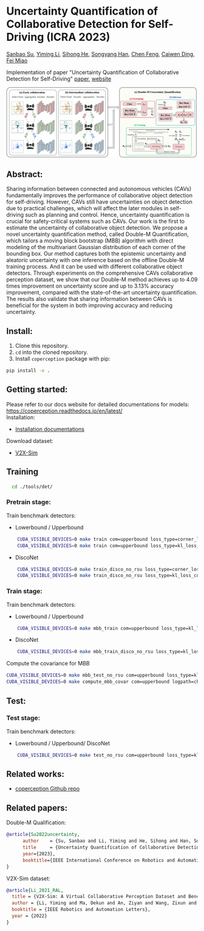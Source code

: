 # Uncertainty Quantification of Collaborative Detection for Self-Driving (ICRA 2023)
[Sanbao Su](https://sanbaosu.netlify.app/), [Yiming Li](https://roboticsyimingli.github.io), [Sihong He](https://scholar.google.com/citations?hl=en&user=jLLDCeoAAAAJ), [Songyang Han](https://songyanghan.com/), [Chen Feng](https://scholar.google.com/citations?user=YeG8ZM0AAAAJ&hl=en), [Caiwen Ding](https://scholar.google.com/citations?hl=en&user=7hR0r_EAAAAJ), [Fei Miao](http://feimiao.org/index.html)

Implementation of paper "Uncertainty Quantification of Collaborative Detection for Self-Driving" [paper](https://arxiv.org/abs/2209.08162), [website](https://coperception.github.io/double-m-quantification/)

![main](https://github.com/coperception/double-m-quantification/blob/gh-pages/static/images/main.png)

## Abstract:

Sharing information between connected and autonomous vehicles (CAVs) fundamentally improves the performance of collaborative object detection for self-driving. However, CAVs still have uncertainties on object detection due to practical challenges, which will affect the later modules in self-driving such as planning and control. Hence, uncertainty quantification is crucial for safety-critical systems such as CAVs. Our work is the first to estimate the uncertainty of collaborative object detection. We propose a novel uncertainty quantification method, called Double-M Quantification, which tailors a moving block bootstrap (MBB) algorithm with direct modeling of the multivariant Gaussian distribution of each corner of the bounding box. Our method captures both the epistemic uncertainty and aleatoric uncertainty with one inference based on the offline Double-M training process. And it can be used with different collaborative object detectors. Through experiments on the comprehensive CAVs collaborative perception dataset, we show that our Double-M method achieves up to 4.09 times improvement on uncertainty score and up to 3.13% accuracy improvement, compared with the state-of-the-art uncertainty quantification. The results also validate that sharing information between CAVs is beneficial for the system in both improving accuracy and reducing uncertainty.

## Install:
1. Clone this repository.
2. `cd` into the cloned repository.
3. Install `coperception` package with pip:
  ```bash
  pip install -e .
  ```
## Getting started:
Please refer to our docs website for detailed documentations for models: https://coperception.readthedocs.io/en/latest/  
Installation:
- [Installation documentations](https://coperception.readthedocs.io/en/latest/getting_started/installation/)

Download dataset:
- [V2X-Sim](https://coperception.readthedocs.io/en/latest/datasets/v2x_sim/)

## Training

```bash
  cd ./tools/det/
```

### Pretrain stage:

Train benchmark detectors:
- Lowerbound / Upperbound
```bash
    CUDA_VISIBLE_DEVICES=0 make train com=upperbound loss_type=corner_loss logpath=check/check_loss_base nepoch=60
    CUDA_VISIBLE_DEVICES=0 make train com=upperbound loss_type=kl_loss_corner_pair_ind logpath=check/check_loss_base nepoch=80
```

- DiscoNet
```bash
    CUDA_VISIBLE_DEVICES=0 make train_disco_no_rsu loss_type=corner_loss logpath=check/check_loss_base nepoch=60
    CUDA_VISIBLE_DEVICES=0 make train_disco_no_rsu loss_type=kl_loss_corner_pair_ind logpath=check/check_loss_base nepoch=80
```

### Train stage:

Train benchmark detectors:
- Lowerbound / Upperbound
```bash
    CUDA_VISIBLE_DEVICES=0 make mbb_train com=upperbound loss_type=kl_loss_corner_pair_ind logpath=check/check_loss_corner_pair_ind nepoch=25
```

- DiscoNet
```bash
    CUDA_VISIBLE_DEVICES=0 make mbb_train_disco_no_rsu loss_type=kl_loss_corner_pair_ind logpath=check/check_loss_corner_pair_ind nepoch=25
```

Compute the covariance for MBB
```bash
CUDA_VISIBLE_DEVICES=0 make mbb_test_no_rsu com=upperbound loss_type=kl_loss_corner_pair_ind logpath=check/check_loss_corner_pair_ind nepoch=25 
CUDA_VISIBLE_DEVICES=0 make compute_mbb_covar com=upperbound logpath=check/check_loss_corner_pair_ind
```

## Test:

### Test stage:


Train benchmark detectors:
- Lowerbound / Upperbound/ DiscoNet
```bash
    CUDA_VISIBLE_DEVICES=0 make test_no_rsu com=upperbound loss_type=kl_loss_corner_pair_ind logpath=check/check_loss_corner_pair_ind nepoch=25
```

## Related works:
- [coperception Github repo](https://github.com/coperception/coperception)

## Related papers:
Double-M Qualification:
```bibtex
@article{Su2022uncertainty,
      author    = {Su, Sanbao and Li, Yiming and He, Sihong and Han, Songyang and Feng, Chen and Ding, Caiwen and Miao, Fei},
      title     = {Uncertainty Quantification of Collaborative Detection for Self-Driving},
      year={2023},
      booktitle={IEEE International Conference on Robotics and Automation (ICRA)}
}
```

V2X-Sim dataset:
```bibtex
@article{Li_2021_RAL,
  title = {V2X-Sim: A Virtual Collaborative Perception Dataset and Benchmark for Autonomous Driving},
  author = {Li, Yiming and Ma, Dekun and An, Ziyan and Wang, Zixun and Zhong, Yiqi and Chen, Siheng and Feng, Chen},
  booktitle = {IEEE Robotics and Automation Letters},
  year = {2022}
}
```
